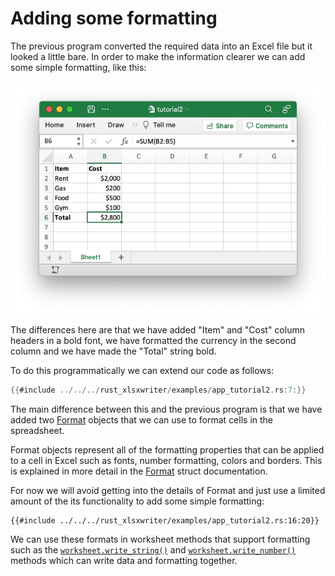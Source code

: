 # Adding some formatting


The previous program converted the required data into an Excel file but it
looked a little bare. In order to make the information clearer we can add some
simple formatting, like this:

![Image of first tutorial 2](../images/tutorial2.png)


The differences here are that we have added "Item" and "Cost" column headers in
a bold font, we have formatted the currency in the second column and we have
made the "Total" string bold.

To do this programmatically we can extend our code as follows:

```rust
{{#include ../../../rust_xlsxwriter/examples/app_tutorial2.rs:7:}}
```

The main difference between this and the previous program is that we have added
two [Format] objects that we can use to format cells in the spreadsheet.

Format objects represent all of the formatting properties that can be applied to
a cell in Excel such as fonts, number formatting, colors and borders. This is
explained in more detail in the [Format] struct documentation.

[Format]: https://docs.rs/rust_xlsxwriter/latest/rust_xlsxwriter/struct.Format.html


For now we will avoid getting into the details of Format and just use a limited
amount of the its functionality to add some simple formatting:

```rust,ignore
{{#include ../../../rust_xlsxwriter/examples/app_tutorial2.rs:16:20}}
```

We can use these formats in worksheet methods that support formatting such as
the [`worksheet.write_string()`] and [`worksheet.write_number()`] methods which
can write data and formatting together.

[`worksheet.write_string()`]: https://docs.rs/rust_xlsxwriter/latest/rust_xlsxwriter/struct.Worksheet.html#method.write_string
[`worksheet.write_number()`]: https://docs.rs/rust_xlsxwriter/latest/rust_xlsxwriter/struct.Worksheet.html#method.write_number
